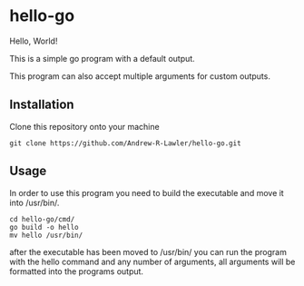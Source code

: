 # hello-go

Hello, World!

This is a simple go program with a default output.

This program can also accept multiple arguments for custom outputs.

## Installation

Clone this repository onto your machine

```
git clone https://github.com/Andrew-R-Lawler/hello-go.git
```

## Usage

In order to use this program you need to build the executable and move it into /usr/bin/.

```
cd hello-go/cmd/
go build -o hello
mv hello /usr/bin/
```

after the executable has been moved to /usr/bin/ you can run the program with the hello command and any number of arguments, all arguments will be formatted into the programs output.

